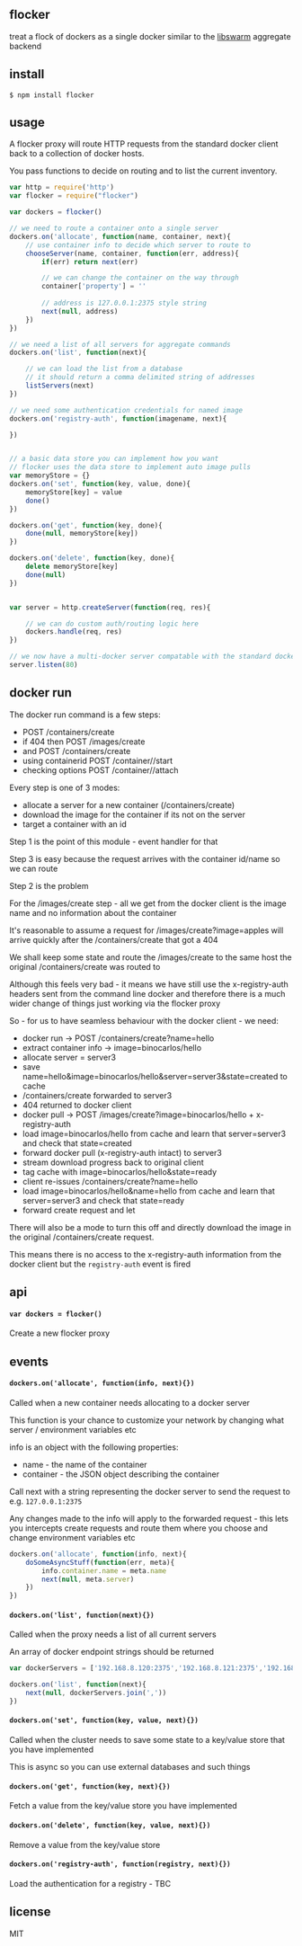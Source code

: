 flocker
-------

treat a flock of dockers as a single docker similar to the [libswarm](https://github.com/docker/libswarm) aggregate backend

## install

```
$ npm install flocker
```

## usage

A flocker proxy will route HTTP requests from the standard docker client back to a collection of docker hosts.

You pass functions to decide on routing and to list the current inventory.

```js
var http = require('http')
var flocker = require("flocker")

var dockers = flocker()

// we need to route a container onto a single server
dockers.on('allocate', function(name, container, next){
	// use container info to decide which server to route to
	chooseServer(name, container, function(err, address){
		if(err) return next(err)

		// we can change the container on the way through
		container['property'] = ''
		
		// address is 127.0.0.1:2375 style string
		next(null, address)
	})
})

// we need a list of all servers for aggregate commands
dockers.on('list', function(next){

	// we can load the list from a database
	// it should return a comma delimited string of addresses
	listServers(next)
})

// we need some authentication credentials for named image
dockers.on('registry-auth', function(imagename, next){

})


// a basic data store you can implement how you want
// flocker uses the data store to implement auto image pulls
var memoryStore = {}
dockers.on('set', function(key, value, done){
	memoryStore[key] = value
	done()
})

dockers.on('get', function(key, done){
	done(null, memoryStore[key])
})

dockers.on('delete', function(key, done){
	delete memoryStore[key]
	done(null)
})


var server = http.createServer(function(req, res){

	// we can do custom auth/routing logic here
	dockers.handle(req, res)	
})

// we now have a multi-docker server compatable with the standard docker client
server.listen(80)
```

## docker run

The docker run command is a few steps:

 * POST /containers/create
 * if 404 then POST /images/create
 * and POST /containers/create
 * using containerid POST /container/<id>/start
 * checking options POST /container/<id>/attach

Every step is one of 3 modes:

 * allocate a server for a new container (/containers/create)
 * download the image for the container if its not on the server
 * target a container with an id

Step 1 is the point of this module - event handler for that

Step 3 is easy because the request arrives with the container id/name so we can route

Step 2 is the problem

For the /images/create step - all we get from the docker client is the image name and no information about the container

It's reasonable to assume a request for /images/create?image=apples will arrive quickly after the /containers/create that got a 404

We shall keep some state and route the /images/create to the same host the original /containers/create was routed to

Although this feels very bad - it means we have still use the x-registry-auth headers sent from the command line docker and therefore there is a much wider change of things just working via the flocker proxy

So - for us to have seamless behaviour with the docker client - we need:

 * docker run -> POST /containers/create?name=hello
 * extract container info -> image=binocarlos/hello
 * allocate server = server3
 * save name=hello&image=binocarlos/hello&server=server3&state=created to cache
 * /containers/create forwarded to server3
 * 404 returned to docker client
 * docker pull -> POST /images/create?image=binocarlos/hello + x-registry-auth
 * load image=binocarlos/hello from cache and learn that server=server3 and check that state=created
 * forward docker pull (x-registry-auth intact) to server3
 * stream download progress back to original client
 * tag cache with image=binocarlos/hello&state=ready
 * client re-issues /containers/create?name=hello
 * load image=binocarlos/hello&name=hello from cache and learn that server=server3 and check that state=ready
 * forward create request and let

There will also be a mode to turn this off and directly download the image in the original /containers/create request.

This means there is no access to the x-registry-auth information from the docker client but the `registry-auth` event is fired

## api

#### `var dockers = flocker()`

Create a new flocker proxy

## events

#### `dockers.on('allocate', function(info, next){})`

Called when a new container needs allocating to a docker server

This function is your chance to customize your network by changing what server / environment variables etc

info is an object with the following properties:

 * name - the name of the container
 * container - the JSON object describing the container

Call next with a string representing the docker server to send the request to e.g. `127.0.0.1:2375`

Any changes made to the info will apply to the forwarded request - this lets you intercepts create requests and route them where you choose and change environment variables etc

```js
dockers.on('allocate', function(info, next){
	doSomeAsyncStuff(function(err, meta){
		info.container.name = meta.name
		next(null, meta.server)
	})
})
```

#### `dockers.on('list', function(next){})`

Called when the proxy needs a list of all current servers

An array of docker endpoint strings should be returned

```js
var dockerServers = ['192.168.8.120:2375','192.168.8.121:2375','192.168.8.122:2375']

dockers.on('list', function(next){
	next(null, dockerServers.join(','))
})
```

#### `dockers.on('set', function(key, value, next){})`

Called when the cluster needs to save some state to a key/value store that you have implemented

This is async so you can use external databases and such things

#### `dockers.on('get', function(key, next){})`

Fetch a value from the key/value store you have implemented

#### `dockers.on('delete', function(key, value, next){})`

Remove a value from the key/value store

#### `dockers.on('registry-auth', function(registry, next){})`

Load the authentication for a registry - TBC

## license

MIT